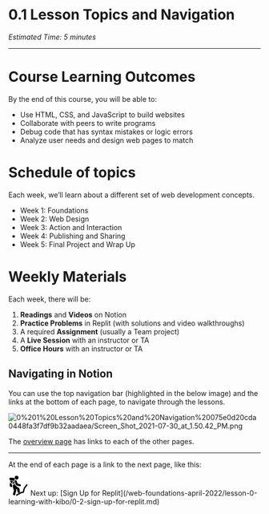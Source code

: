 # 0.1 Lesson Topics and Navigation

*Estimated Time: 5 minutes*

---

# Course Learning Outcomes

By the end of this course, you will be able to:

- Use HTML, CSS, and JavaScript to build websites
- Collaborate with peers to write programs
- Debug code that has syntax mistakes or logic errors
- Analyze user needs and design web pages to match

# Schedule of topics

Each week, we’ll learn about a different set of web development concepts.

- Week 1: Foundations
- Week 2: Web Design
- Week 3: Action and Interaction
- Week 4: Publishing and Sharing
- Week 5: Final Project and Wrap Up

# Weekly Materials

Each week, there will be:

1. **Readings** and **Videos** on Notion
2. **Practice Problems** in Replit (with solutions and video walkthroughs)
3. A required **Assignment** (usually a Team project)
4. A **Live Session** with an instructor or TA
5. **Office Hours** with an instructor or TA

## Navigating in Notion

You can use the top navigation bar (highlighted in the below image) and the links at the bottom of each page, to navigate through the lessons.

![0%201%20Lesson%20Topics%20and%20Navigation%20075e0d20cda0448fa3f7df9b32aadaea/Screen_Shot_2021-07-30_at_1.50.42_PM.png](/web-foundations-april-2022/lesson-0-learning-with-kibo/0-1-lesson-topics-and-navigation/screen-shot-2021-07-30-at-1.50.42-pm.png)

The [overview page](/web-foundations-april-2022/lesson-0-learning-with-kibo.md) has links to each of the other pages.

---

At the end of each page is a link to the next page, like this:

<aside>
<img src="man-in-hike.png" alt="man-in-hike.png" width="40px" /> Next up: [Sign Up for Replit](/web-foundations-april-2022/lesson-0-learning-with-kibo/0-2-sign-up-for-replit.md)

</aside>